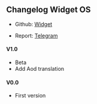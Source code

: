 
## Changelog Widget OS

+ Github: [Widget](https://github.com/Zenlua/Widget)

+ Report: [Telegram](https://t.me/widget_os)

#### V1.0

+ Beta
+ Add Aod translation

#### V0.0

+ First version

